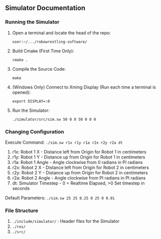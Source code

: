 ## Simulator Documentation

### Running the Simulator

1. Open a terminal and locate the head of the repo: 

    `user:~/.../robowrestling-software/`

2. Build Cmake (First Time Only): 

    ```
    cmake .
    ```

3. Compile the Source Code:

    ```
    make
    ```

4. (Windows Only) Connect to Xming Display (Run each time a terminal is opened):

    ```
    export DISPLAY=:0
    ```

5. Run the Simulator:

    ```
    ./simulator/src/sim.sw 50 0 0 50 0 0 0
    ```

### Changing Configuration

Execute Command: `./sim.sw r1x r1y r1a r2x r2y r2a dt`

1. r1x: Robot 1 X - Distance left from Origin for Robot 1 in centimeters
2. r1y: Robot 1 Y - Distance up from Origin for Robot 1 in centimeters
3. r1a: Robot 1 Angle - Angle clockwise from 0 radians in PI radians
4. r2x: Robot 2 X - Distance left from Origin for Robot 2 in centimeters
5. r2y: Robot 2 Y - Distance up from Origin for Robot 2 in centimeters
6. r2a: Robot 2 Angle - Angle clockwise from PI radians in PI radians
7. dt: Simulator Timestep - 0 = Realtime Elapsed, >0 Set timestep in seconds

Default Parameters: `./sim.sw 25 25 0.25 0 25 0 0.01`

### File Structure

1. `./include/simulator/` : Header files for the Simulator
2. `./res/`
3. `./src/`



